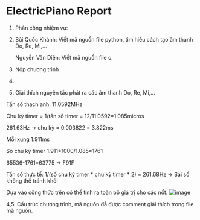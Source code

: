 # ElectricPiano Report

1. Phân công nhiệm vụ:
2. 
   Bùi Quốc Khánh: Viết mã nguồn file python, tìm hiểu cách tạo âm thanh Do, Re, Mi,...
   
   Nguyễn Văn Diện: Viết mã nguồn file c.
   
2. Nộp chương trình
3. 
4. Giải thích nguyên tắc phát ra các âm thanh Do, Re, Mi,...

  Tần số thạch anh: 11.0592MHz
  
  Chu kỳ timer = 1/tần số timer = 12/11.0592=1.085micros
  
  261.63Hz -> chu kỳ = 0.003822 = 3.822ms
  
  Mỗi xung 1.911ms
  
  So chu kỳ timer 1.911*1000/1.085=1761	
  
  65536-1761=63775 -> F91F
  
  Tần số thực tế: 1/(số chu kỳ timer * chu kỳ timer * 2) = 261.68Hz -> Sai số không thể tránh khỏi
  
  Dựa vào công thức trên có thể tính ra toàn bộ giá trị cho các nốt. 
  	![image](https://user-images.githubusercontent.com/58499182/149612373-4ea0fca4-55da-4ca8-ab3e-7dd06d7baa41.png)
    
4,5. Cấu trúc chương trình, mã nguồn đẫ được comment giải thích trong file mã nguồn.
